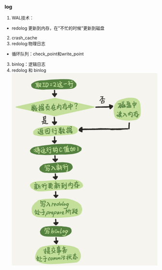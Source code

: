 ### log
1. WAL技术：
  + redolog 更新到内存，在"不忙的时候"更新到磁盘
2. crash_cache
2. redolog:物理日志
  + 循环队列：check_point和write_point
3. binlog：逻辑日志
4. redolog 和 binlog
  ![bin_log](../docs/images/bin_log.png)